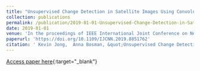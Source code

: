 ```yaml
---
title: "Unsupervised Change Detection in Satellite Images Using Convolutional Neural Networks"
collection: publications
permalink: /publication/2019-01-01-Unsupervised-Change-Detection-in-Satellite-Images-Using-Convolutional-Neural-Networks
date: 2019-01-01
venue: 'In the proceedings of IEEE International Joint Conference on Neural Networks'
paperurl: 'https://doi.org/10.1109/IJCNN.2019.8851762'
citation: ' Kevin Jong,  Anna Bosman, &quot;Unsupervised Change Detection in Satellite Images Using Convolutional Neural Networks.&quot; In the proceedings of IEEE International Joint Conference on Neural Networks, 2019.'
---
```

[Access paper here](https://doi.org/10.1109/IJCNN.2019.8851762){:target="_blank"}
